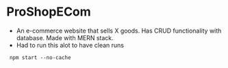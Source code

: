 # ProShopECom
* An e-commerce website that sells X goods. Has CRUD functionality with database. Made with MERN stack.
* Had to run this alot to have clean runs
```
 npm start --no-cache
```
